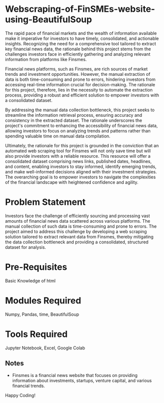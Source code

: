 # Webscraping-of-FinSMEs-website-using-BeautifulSoup
The rapid pace of financial markets and the wealth of information available make it imperative for investors to have timely, consolidated, and actionable insights. Recognizing the need for a comprehensive tool tailored to extract key financial news data, the rationale behind this project stems from the challenges investors face in efficiently gathering and analyzing relevant information from platforms like Finsmes.

Financial news platforms, such as Finsmes, are rich sources of market trends and investment opportunities. However, the manual extraction of data is both time-consuming and prone to errors, hindering investors from accessing real-time information crucial for decision-making. The rationale for this project, therefore, lies in the necessity to automate the extraction process, providing a robust and efficient solution to empower investors with a consolidated dataset.

By addressing the manual data collection bottleneck, this project seeks to streamline the information retrieval process, ensuring accuracy and consistency in the extracted dataset. The rationale underscores the project's commitment to enhancing the accessibility of financial news data, allowing investors to focus on analyzing trends and patterns rather than spending valuable time on manual data compilation.

Ultimately, the rationale for this project is grounded in the conviction that an automated web scraping tool for Finsmes will not only save time but will also provide investors with a reliable resource. This resource will offer a consolidated dataset comprising news links, published dates, headlines, and content, enabling investors to stay informed, identify emerging trends, and make well-informed decisions aligned with their investment strategies. The overarching goal is to empower investors to navigate the complexities of the financial landscape with heightened confidence and agility.

# Problem Statement
Investors face the challenge of efficiently sourcing and processing vast amounts of financial news data scattered across various platforms. The manual collection of such data is time-consuming and prone to errors. The project aimed to address this challenge by developing a web scraping solution tailored to extract relevant data from Finsmes, thereby mitigating the data collection bottleneck and providing a consolidated, structured dataset for analysis.

# Pre-Requisites
Basic Knowledge of html

# Modules Required
Numpy, Pandas, time, BeautifulSoup

# Tools Required
Jupyter Notebook, Excel, Google Colab

## Notes
- Finsmes is a financial news website that focuses on providing information about investments, startups, venture capital, and various financial trends.


Happy Coding!

